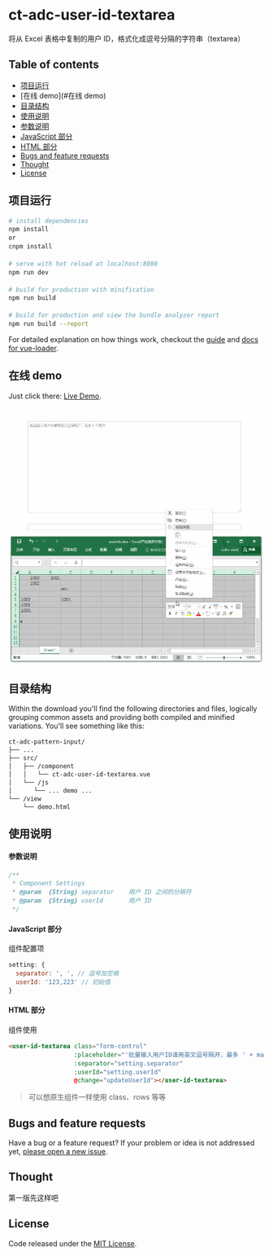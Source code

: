 
# ct-adc-user-id-textarea

将从 Excel 表格中复制的用户 ID，格式化成逗号分隔的字符串（textarea）

## Table of contents

- [项目运行](#项目运行)
- [在线 demo](#在线 demo)
- [目录结构](#目录结构)
- [使用说明](#使用说明)
- [参数说明](#参数说明)
- [JavaScript 部分](#javascript-部分)
- [HTML 部分](#html-部分)
- [Bugs and feature requests](#bugs-and-feature-requests)
- [Thought](#thought)
- [License](#license)

## 项目运行

``` bash
# install dependencies
npm install
or
cnpm install

# serve with hot reload at localhost:8080
npm run dev

# build for production with minification
npm run build

# build for production and view the bundle analyzer report
npm run build --report
```

For detailed explanation on how things work, checkout the [guide](http://vuejs-templates.github.io/webpack/) and [docs for vue-loader](http://vuejs.github.io/vue-loader).

## 在线 demo

Just click there: [Live Demo](http://htmlpreview.github.io/?https://github.com/ct-adc/ct-adc-user-id-textarea/blob/master/view/demo.html).

![demo.gif](./src/img/demo.gif)

## 目录结构

Within the download you'll find the following directories and files, logically grouping common assets and providing both compiled and minified variations. You'll see something like this:

```
ct-adc-pattern-input/
├── ...
├── src/
│   ├── /component
│   │   └── ct-adc-user-id-textarea.vue
│   └── /js
│      └── ... demo ...
└── /view
    └── demo.html
```

## 使用说明

#### 参数说明

```javascript
/**
 * Component Settings
 * @param  {String} separator    用户 ID 之间的分隔符
 * @param  {String} userId       用户 ID
 */
```

#### JavaScript 部分

组件配置项

```javascript
setting: {
  separator: ', ', // 逗号加空格
  userId: '123,223' // 初始值
}
```

#### HTML 部分

组件使用

```html
<user-id-textarea class="form-control"
                  :placeholder="'批量输入用户ID请用英文逗号隔开，最多 ' + max + ' 个用户'" rows="18"
                  :separator="setting.separator"
                  :userId="setting.userId"
                  @change="updateUserId"></user-id-textarea>
```

> 可以想原生组件一样使用 class、rows 等等

## Bugs and feature requests

Have a bug or a feature request? If your problem or idea is not addressed yet, [please open a new issue](https://github.com/ct-adc/ct-adc-user-id-textarea/issues/new).

## Thought

第一版先这样吧

## License

Code released under the [MIT License](https://github.com/ct-adc/ct-adc-user-id-textarea/blob/master/LICENSE).